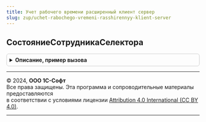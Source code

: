 ```yaml
---
title: Учет рабочего времени расширенный клиент сервер
slug: zup/uchet-rabochego-vremeni-rasshirennyy-klient-server
---
```



## СостояниеСотрудникаСелектора
<details style="margin: 1em 0; padding: 0.5em; border: 1px solid #ccc; border-radius: 6px;">

<summary style="font-weight: bold; cursor: pointer;">Описание, пример вызова</summary>

```bsl

Функция СостояниеСотрудникаСелектора(Форма, Позиция) Экспорт
```

Пример вызова
```bsl
Результат = УчетРабочегоВремениРасширенныйКлиентСервер.СостояниеСотрудникаСелектора(Форма, Позиция) 
```
</details>

---

© 2024, **ООО 1С-Софт**  
Все права защищены. Эта программа и сопроводительные материалы предоставляются  
в соответствии с условиями лицензии [Attribution 4.0 International (CC BY 4.0)](https://creativecommons.org/licenses/by/4.0/legalcode).

---
